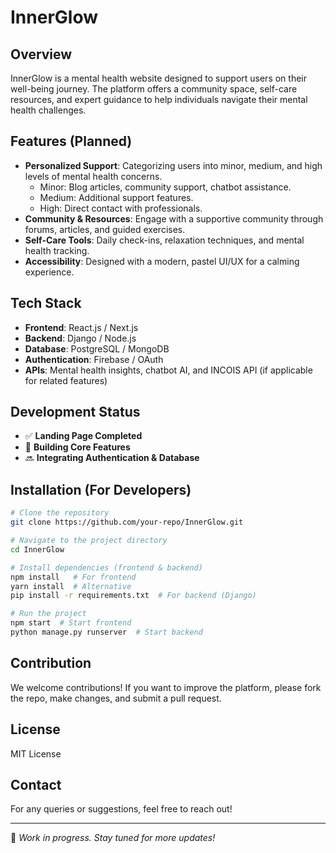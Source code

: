 # InnerGlow

## Overview
InnerGlow is a mental health website designed to support users on their well-being journey. The platform offers a community space, self-care resources, and expert guidance to help individuals navigate their mental health challenges.

## Features (Planned)
- **Personalized Support**: Categorizing users into minor, medium, and high levels of mental health concerns.
  - Minor: Blog articles, community support, chatbot assistance.
  - Medium: Additional support features.
  - High: Direct contact with professionals.
- **Community & Resources**: Engage with a supportive community through forums, articles, and guided exercises.
- **Self-Care Tools**: Daily check-ins, relaxation techniques, and mental health tracking.
- **Accessibility**: Designed with a modern, pastel UI/UX for a calming experience.

## Tech Stack
- **Frontend**: React.js / Next.js 
- **Backend**: Django / Node.js
- **Database**: PostgreSQL / MongoDB
- **Authentication**: Firebase / OAuth
- **APIs**: Mental health insights, chatbot AI, and INCOIS API (if applicable for related features)

## Development Status
- ✅ **Landing Page Completed**
- 🚧 **Building Core Features**
- 🔜 **Integrating Authentication & Database**

## Installation (For Developers)
```bash
# Clone the repository
git clone https://github.com/your-repo/InnerGlow.git

# Navigate to the project directory
cd InnerGlow

# Install dependencies (frontend & backend)
npm install   # For frontend
yarn install  # Alternative
pip install -r requirements.txt  # For backend (Django)

# Run the project
npm start  # Start frontend
python manage.py runserver  # Start backend
```

## Contribution
We welcome contributions! If you want to improve the platform, please fork the repo, make changes, and submit a pull request.

## License
MIT License

## Contact
For any queries or suggestions, feel free to reach out!

---
🚀 *Work in progress. Stay tuned for more updates!*

